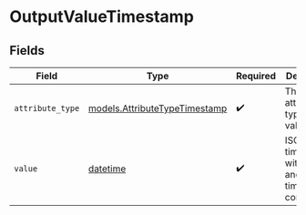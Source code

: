 # OutputValueTimestamp


## Fields

| Field                                                                        | Type                                                                         | Required                                                                     | Description                                                                  | Example                                                                      |
| ---------------------------------------------------------------------------- | ---------------------------------------------------------------------------- | ---------------------------------------------------------------------------- | ---------------------------------------------------------------------------- | ---------------------------------------------------------------------------- |
| `attribute_type`                                                             | [models.AttributeTypeTimestamp](../models/attributetypetimestamp.md)         | :heavy_check_mark:                                                           | The attribute type of the value.                                             | timestamp                                                                    |
| `value`                                                                      | [datetime](https://docs.python.org/3/library/datetime.html#datetime-objects) | :heavy_check_mark:                                                           | ISO 8601 timestamp with time and timezone components                         | 2023-01-01T15:00:00.000000000Z                                               |